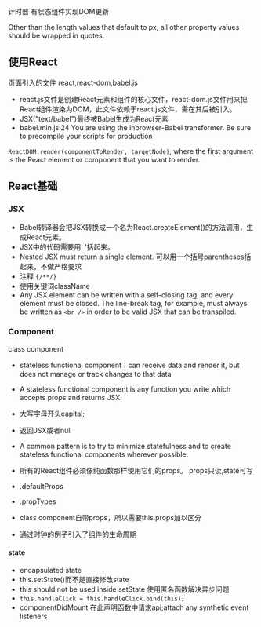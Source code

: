 
计时器 有状态组件实现DOM更新


Other than the length values that default to px, all other property values should be wrapped in quotes.

## 使用React
页面引入的文件 react,react-dom,babel.js
+ react.js文件是创建React元素和组件的核心文件，react-dom.js文件用来把React组件渲染为DOM，此文件依赖于react.js文件，需在其后被引入。
+ JSX("text/babel")最终被Babel生成为React元素
+ babel.min.js:24 You are using the inbrowser-Babel transformer. Be sure to precompile your scripts for production 

`ReactDOM.render(componentToRender, targetNode)`, where the first argument is the React element or component that you want to render.


## React基础
### JSX
+ Babel转译器会把JSX转换成一个名为React.createElement()的方法调用，生成React元素。
+ JSX中的代码需要用' '括起来。
+ Nested JSX must return a single element.  可以用一个括号parentheses括起来，不做严格要求
+ 注释 `{/**/}`
+ 使用关键词className
+  Any JSX element can be written with a self-closing tag, and every element must be closed. The line-break tag, for example, must always be written as `<br />` in order to be valid JSX that can be transpiled. 


### Component
   class component
+ stateless functional component：can receive data and render it, but does not manage or track changes to that data
+ A stateless functional component is any function you write which accepts props and returns JSX.
+ 大写字母开头capital;  
+ 返回JSX或者null
+ A common pattern is to try to minimize statefulness and to create stateless functional components wherever possible.


+ 所有的React组件必须像纯函数那样使用它们的props。  props只读,state可写
+ .defaultProps 
+ .propTypes
+ class component自带props，所以需要this.props加以区分

+ 通过时钟的例子引入了组件的生命周期

#### state
+ encapsulated state
+ this.setState()而不是直接修改state
+ this should not be used inside setState  使用匿名函数解决异步问题
+ `this.handleClick = this.handleClick.bind(this);`
+ componentDidMount  在此声明函数中请求api;attach any  synthetic event listeners 

